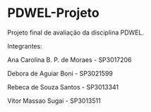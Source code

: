 # PDWEL-Projeto
Projeto final de avaliação da disciplina PDWEL.

Integrantes:


Ana Carolina B. P. de Moraes - SP3017206

Debora de Aguiar Boni - SP3021599

Rebeca de Souza Santos - SP3013341

Vitor Massao Sugai - SP3013511


